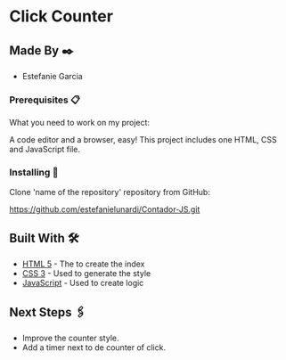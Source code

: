 # Click Counter

## Made By ✒️
- Estefanie Garcia

### Prerequisites 📋

What you need to work on my project:

A code editor and a browser, easy! This project includes one HTML, CSS and JavaScript file.

### Installing 🔧

Clone 'name of the repository' repository from GitHub:

https://github.com/estefanielunardi/Contador-JS.git

## Built With 🛠️

- [HTML 5](https://developer.mozilla.org/en-US/docs/Web/Guide/HTML/HTML5) - The to create the index
- [CSS 3](https://developer.mozilla.org/en-US/docs/Web/CSS) - Used to generate the style
- [JavaScript](https://developer.mozilla.org/en-US/docs/Web/JavaScript) - Used to create logic

## Next Steps 🖇️
- Improve the counter style.
- Add a timer next to de counter of click.
